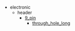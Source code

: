 * electronic
  * header
    * [9_pin](electronic/header/9_pin)
      * [through_hole_long](electronic/header/9_pin/through_hole_long)
